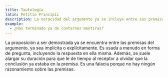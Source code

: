 ```yaml
---
title: Tautología
latin: Petitio Principii
description: La veracidad del argumento ya se incluye entre sus premisas.
example:
  - ¿Has terminado ya de contarnos mentiras?
---
```

La proposición a ser demostrada ya se encuentra entre las premisas del argumento, ya sea implícita o explícitamente. Es usada a menudo en forma de pregunta, incluyendo la respuesta en ella misma. Además, se suele alargar su duración para que le de tiempo al receptor a olvidar que la conclusión ya estaba en la premisa. Es una falacia porque no hay ningún razonamiento sobre las premisas.
